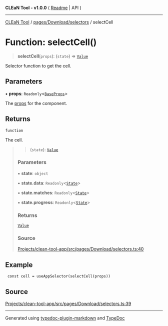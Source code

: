 **CLEaN Tool - v1.0.0** ( [Readme](../../../../README.md) \| API )

***

[CLEaN Tool](../../../../modules.md) / [pages/Download/selectors](../README.md) / selectCell

# Function: selectCell()

> **selectCell**(`props`): (`state`) => [`Value`](../../../../lib/fp/CellItem/type-aliases/Value.md)

Selector function to get the cell.

## Parameters

▪ **props**: `Readonly`\<[`BaseProps`](../private/interfaces/BaseProps.md)\>

The [props](../private/interfaces/BaseProps.md) for the component.

## Returns

`function`

The cell.

> > (`state`): [`Value`](../../../../lib/fp/CellItem/type-aliases/Value.md)
>
> ### Parameters
>
> ▪ **state**: `object`
>
> ▪ **state.data**: `Readonly`\<[`State`](../../../../reducers/data/interfaces/State.md)\>
>
> ▪ **state.matches**: `Readonly`\<[`State`](../../../../selectors/progress/private/interfaces/State.md)\>
>
> ▪ **state.progress**: `Readonly`\<[`State`](../../../../selectors/progress/private/interfaces/State.md)\>
>
> ### Returns
>
> [`Value`](../../../../lib/fp/CellItem/type-aliases/Value.md)
>
> ### Source
>
> [Projects/clean-tool-app/src/pages/Download/selectors.ts:40](https://github.com/yuckyh/clean-tool-app/)
>

## Example

```tsx
 const cell = useAppSelector(selectCell(props))
```

## Source

[Projects/clean-tool-app/src/pages/Download/selectors.ts:39](https://github.com/yuckyh/clean-tool-app/)

***

Generated using [typedoc-plugin-markdown](https://www.npmjs.com/package/typedoc-plugin-markdown) and [TypeDoc](https://typedoc.org/)

